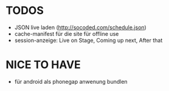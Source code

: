 # TODOS

* JSON live laden (http://socoded.com/schedule.json)
* cache-manifest für die site für offline use
* session-anzeige: Live on Stage, Coming up next, After that

# NICE TO HAVE

* für android als phonegap anwenung bundlen
